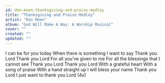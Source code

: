 ```yaml
---
id: don-moen-thanksgiving-and-praise-medley
title: "Thanksgiving and Praise Medley"
artist: "Don Moen"
album: "God Will Make A Way: A Worship Musical"
cover: ""
created: ""
updated: ""
---
```


I can be for you today
When there is something I want to say
Thank you Lord
Thank you Lord
For all you've given to me
For all the blessings that I cannot see
Thank you Lord
Thank you Lord
With a grateful heart
With a song of praise
With a hand straight up
I will bless your name
Thank you Lord
I just want to thank you Lord (4x)